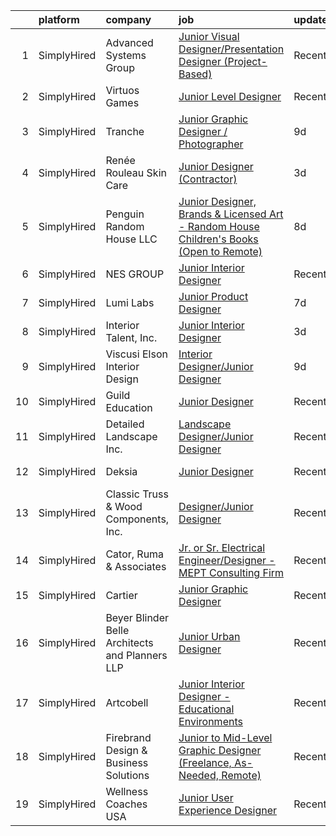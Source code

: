 

|    | platform    | company                                         | job                                                                                                                                                                                                 | update_time   | location         |
|---:|:------------|:------------------------------------------------|:----------------------------------------------------------------------------------------------------------------------------------------------------------------------------------------------------|:--------------|:-----------------|
|  1 | SimplyHired | Advanced Systems Group                          | [Junior Visual Designer/Presentation Designer (Project-Based)](https://www.simplyhired.com/job/_9BN8FRV7Zb2UKOWwGvdmT--_ibrs_MDCApMTeSIb8e2l5k6C8kSrQ?q=junior+designer)                            | Recently      | Remote           |
|  2 | SimplyHired | Virtuos Games                                   | [Junior Level Designer](https://www.simplyhired.com/job/MJF3BTXnIN5WFDFp1sagIJKhJ4tTPe0BfBZOunYzQeRF0q3QjL14sA?q=junior+designer)                                                                   | Recently      | California       |
|  3 | SimplyHired | Tranche                                         | [Junior Graphic Designer / Photographer](https://www.simplyhired.com/job/BdYMQb8J98aPIuyN4bD0K-afhUi2futXp_Nu66l3T9iJSwYaUv_4MQ?q=junior+designer)                                                  | 9d            | Walla Walla, WA  |
|  4 | SimplyHired | Renée Rouleau Skin Care                         | [Junior Designer (Contractor)](https://www.simplyhired.com/job/ezRHeBZA6bURwD-WVcQsM-OhwVt0J-S7nrzmDak3sNeW5era-70D_A?q=junior+designer)                                                            | 3d            | Austin, TX       |
|  5 | SimplyHired | Penguin Random House LLC                        | [Junior Designer, Brands & Licensed Art - Random House Children's Books (Open to Remote)](https://www.simplyhired.com/job/gH3waUaaEZWiJ28DEHFm7xKrgWmuMXpgd-FdbKc3X12hyKTLyKUXBQ?q=junior+designer) | 8d            | New York, NY     |
|  6 | SimplyHired | NES GROUP                                       | [Junior Interior Designer](https://www.simplyhired.com/job/NWzeDDrk8mYmQOmDm8mECcTQhFwyZKgx9-c4malO6JAnHW3gA5j0vw?q=junior+designer)                                                                | Recently      | Mansfield, MA    |
|  7 | SimplyHired | Lumi Labs                                       | [Junior Product Designer](https://www.simplyhired.com/job/lGuY3Yrt4boeJ44GnbM_CipyFyYmlsYJoGnFHsTYm97Jz6rQRKUJew?q=junior+designer)                                                                 | 7d            | Portland, OR     |
|  8 | SimplyHired | Interior Talent, Inc.                           | [Junior Interior Designer](https://www.simplyhired.com/job/dbukjFS_ppm0EPECmzkfpDxugCtHSzYadIdVEIM_nSc6KmEa-PkfnA?q=junior+designer)                                                                | 3d            | Baltimore, MD    |
|  9 | SimplyHired | Viscusi Elson Interior Design                   | [Interior Designer/Junior Designer](https://www.simplyhired.com/job/K44TqMzPki3SFi8bzBY16r0PPsJJavvq22b8HPkysDXEVWmkJG-kCg?q=junior+designer)                                                       | 9d            | Los Altos, CA    |
| 10 | SimplyHired | Guild Education                                 | [Junior Designer](https://www.simplyhired.com/job/jRpJwH3mWcsUxEQeLJYm70ji6mniwLM7tX9m4-EW2YejVt3wZYCKFw?q=junior+designer)                                                                         | Recently      | Denver, CO       |
| 11 | SimplyHired | Detailed Landscape Inc.                         | [Landscape Designer/Junior Designer](https://www.simplyhired.com/job/EhrppFcRWarkccNr432EF5vxGN_NA1B3Nc5BP9BEXyp3UN7zsWfsOg?q=junior+designer)                                                      | Recently      | Fort Collins, CO |
| 12 | SimplyHired | Deksia                                          | [Junior Designer](https://www.simplyhired.com/job/yaA0jUziR4YMmq8WsT3gQVv1SyRzH5KNawHDrUn90fhxpQ92ufgzZw?q=junior+designer)                                                                         | Recently      | Des Moines, IA   |
| 13 | SimplyHired | Classic Truss & Wood Components, Inc.           | [Designer/Junior Designer](https://www.simplyhired.com/job/FGqsakCnujAqK9zJ0Rb0LjxcM6RXSGOEWIGiN4Zx0Ovay5aTpq7k7Q?q=junior+designer)                                                                | Recently      | Clarksville, IN  |
| 14 | SimplyHired | Cator, Ruma & Associates                        | [Jr. or Sr. Electrical Engineer/Designer - MEPT Consulting Firm](https://www.simplyhired.com/job/Ih94KnJm5gF5sRmwgZAzg4EaET2HYQ7fQin8EgEJYxqZ4wx-Ei6Fyg?q=junior+designer)                          | Recently      | Lakewood, CO     |
| 15 | SimplyHired | Cartier                                         | [Junior Graphic Designer](https://www.simplyhired.com/job/Qm1Kb11VCsWCNhaiEfDfuwO5qfPCM6pUTz3Hm0dfAnpCgbFAx_hCjA?q=junior+designer)                                                                 | Recently      | New York, NY     |
| 16 | SimplyHired | Beyer Blinder Belle Architects and Planners LLP | [Junior Urban Designer](https://www.simplyhired.com/job/MvPx4V_QEXdqp3H4ogV55d6Ax_yT7RcxKPg1ok-CiqTWtOHI1bwHaQ?q=junior+designer)                                                                   | Recently      | Remote           |
| 17 | SimplyHired | Artcobell                                       | [Junior Interior Designer - Educational Environments](https://www.simplyhired.com/job/DTRFNYBA46Wn__VB0e4eIxe3E_YeS223mCzhRwNwt-FoQKeE9yXjzg?q=junior+designer)                                     | Recently      | Temple, TX       |
| 18 | SimplyHired | Firebrand Design & Business Solutions           | [Junior to Mid-Level Graphic Designer (Freelance, As-Needed, Remote)](https://www.simplyhired.com/job/CgdDiS3YUoxKMxwzYD6Bl50gCnZUzYNFYyIaBgOBvKnJ40Juwsn6iA?q=junior+designer)                     | Recently      | Remote           |
| 19 | SimplyHired | Wellness Coaches USA                            | [Junior User Experience Designer](https://www.simplyhired.com/job/dlUpkn5eHFbVYRnGMeWnZXGEn2ukFB_mPSQ8tfL_NcwW9ltOUCh_tQ?q=junior+designer)                                                         | Recently      | Remote           |